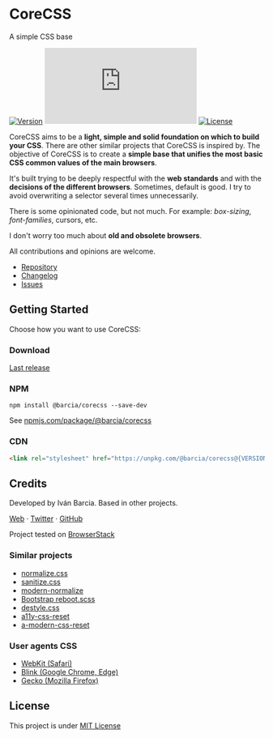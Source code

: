 # CoreCSS
A simple CSS base

[![Version](https://img.shields.io/github/package-json/v/barcia/corecss.svg)][latest-release]
[![File size in bytes](https://img.shields.io/github/size/barcia/corecss/dist/core.min.css)][latest-release]
[![License](https://img.shields.io/github/license/barcia/corecss.svg)][license]

CoreCSS aims to be a **light, simple and solid foundation on which to build your CSS**. There are other similar projects that CoreCSS is inspired by. The objective of CoreCSS is to create a **simple base that unifies the most basic CSS common values of the main browsers**.

It's built trying to be deeply respectful with the **web standards** and with the **decisions of the different browsers**. Sometimes, default is good. I try to avoid overwriting a selector several times unnecessarily.

There is some opinionated code, but not much. For example: _box-sizing_, _font-families_, cursors, etc.

I don't worry too much about **old and obsolete browsers**.

All contributions and opinions are welcome.

- [Repository][repository]
- [Changelog][releases]
- [Issues][issues]



## Getting Started
Choose how you want to use CoreCSS:

### Download
[Last release][latest-release]

### NPM
  ```shell
  npm install @barcia/corecss --save-dev
  ```

  See [npmjs.com/package/@barcia/corecss][npm]

### CDN
  ```html
  <link rel="stylesheet" href="https://unpkg.com/@barcia/corecss@{VERSION}">
  ```



## Credits
Developed by Iván Barcia. Based in other projects.

[Web][ivan-web] · [Twitter][ivan-twitter] · [GitHub][ivan-github]

Project tested on [BrowserStack](https://www.browserstack.com/)

### Similar projects
* [normalize.css](https://github.com/necolas/normalize.css)
* [sanitize.css](https://github.com/csstools/sanitize.css)
* [modern-normalize](https://github.com/sindresorhus/modern-normalize)
* [Bootstrap reboot.scss](https://github.com/twbs/bootstrap/blob/v4-dev/scss/_reboot.scss)
* [destyle.css](https://nicolas-cusan.github.io/destyle.css)
* [a11y-css-reset](https://github.com/mike-engel/a11y-css-reset)
* [a-modern-css-reset](https://piccalil.li/blog/a-modern-css-reset)

### User agents CSS
* [WebKit (Safari)][webkit]
* [Blink (Google Chrome, Edge)][blink]
* [Gecko (Mozilla Firefox)][gecko]



## License
This project is under [MIT License][license]



[repository]: https://github.com/barcia/corecss/
[issues]: https://github.com/barcia/corecss/issues
[releases]: https://github.com/barcia/corecss/releases
[latest-release]: https://github.com/barcia/corecss/releases/latest
[license]: LICENSE
[npm]: https://www.npmjs.com/package/corecss

[ivan-web]: https://barcia.dev
[ivan-twitter]: https://twitter.com/ivarcia
[ivan-github]: http://www.github.com/barcia

[webkit]: https://trac.webkit.org/browser/trunk/Source/WebCore/css/html.css
[blink]: https://chromium.googlesource.com/chromium/blink/+/master/Source/core/css/html.css
[gecko]: https://dxr.mozilla.org/mozilla-central/source/layout/style/res/html.css
